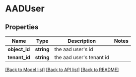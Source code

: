 # AADUser

## Properties
Name | Type | Description | Notes
------------ | ------------- | ------------- | -------------
**object_id** | **string** | the aad user&#39;s id | 
**tenant_id** | **string** | the aad user&#39;s tenant id | 

[[Back to Model list]](../README.md#documentation-for-models) [[Back to API list]](../README.md#documentation-for-api-endpoints) [[Back to README]](../README.md)


